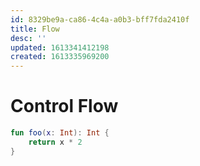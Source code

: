 ```yaml
---
id: 8329be9a-ca86-4c4a-a0b3-bff7fda2410f
title: Flow
desc: ''
updated: 1613341412198
created: 1613335969200
---
```


# Control Flow
```kotlin
fun foo(x: Int): Int {
    return x * 2
}
````